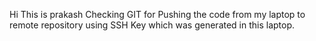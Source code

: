 Hi This is prakash
Checking GIT for Pushing the code from my laptop to remote repository using SSH Key which was generated in this laptop.
